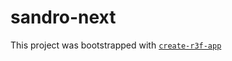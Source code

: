 # sandro-next

This project was bootstrapped with [`create-r3f-app`](https://github.com/utsuboco/create-r3f-app)